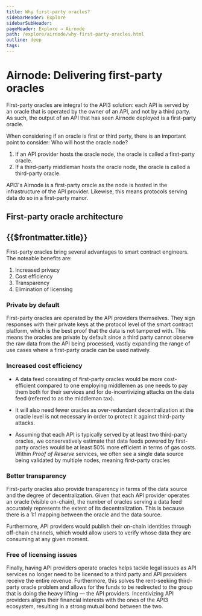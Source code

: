 ```yaml
---
title: Why first-party oracles?
sidebarHeader: Explore
sidebarSubHeader:
pageHeader: Explore → Airnode
path: /explore/airnode/why-first-party-oracles.html
outline: deep
tags:
---
```


<PageHeader/>

<SearchHighlight/>

# Airnode: Delivering first-party oracles

First-party oracles are integral to the API3 solution: each API is served by an
oracle that is operated by the owner of an API, and not by a third party. As
such, the output of an API that has seen Airnode deployed is a first-party
oracle.

When considering if an oracle is first or third party, there is an important
point to consider: Who will host the oracle node?

1. If an API provider hosts the oracle node, the oracle is called a first-party
   oracle.
2. If a third-party middleman hosts the oracle node, the oracle is called a
   third-party oracle.

API3's Airnode is a first-party oracle as the node is hosted in the
infrastructure of the API provider. Likewise, this means protocols serving data
do so in a first-party manor.

## First-party oracle architecture

## {{$frontmatter.title}}

First-party oracles bring several advantages to smart contract engineers. The
noteable benefits are:

1. Increased privacy
2. Cost efficiency
3. Transparency
4. Elimination of licensing

### Private by default

First-party oracles are operated by the API providers themselves. They sign
responses with their private keys at the protocol level of the smart contract
platform, which is the best proof that the data is not tampered with. This means
the oracles are private by default since a third party cannot observe the raw
data from the API being processed, vastly expanding the range of use cases where
a first-party oracle can be used natively.

### Increased cost efficiency

- A data feed consisting of first-party oracles would be more cost-efficient
  compared to one employing middlemen as one needs to pay them both for their
  services and for de-incentivizing attacks on the data feed (referred to as the
  middleman tax).

- It will also need fewer oracles as over-redundant decentralization at the
  oracle level is not necessary in order to protect it against third-party
  attacks.

- Assuming that each API is typically served by at least two third-party
  oracles, we conservatively estimate that data feeds powered by first-party
  oracles would be at least 50% more efficient in terms of gas costs. Within
  _Proof of Reserve_ services, we often see a single data source being validated
  by multiple nodes, meaning first-party oracles

### Better transparency

First-party oracles also provide transparency in terms of the data source and
the degree of decentralization. Given that each API provider operates an oracle
(visible on-chain), the number of oracles serving a data feed accurately
represents the extent of its decentralization. This is because there is a 1:1
mapping between the oracle and the data source.

Furthermore, API providers would publish their on-chain identities through
off-chain channels, which would allow users to verify whose data they are
consuming at any given moment.

### Free of licensing issues

Finally, having API providers operate oracles helps tackle legal issues as API
services no longer need to be licensed to a third party and API providers
receive the entire revenue. Furthermore, this solves the rent-seeking
third-party oracle problem and allows for the funds to be redirected to the
group that is doing the heavy lifting — the API providers. Incentivizing API
providers aligns their financial interests with the ones of the API3 ecosystem,
resulting in a strong mutual bond between the two.
